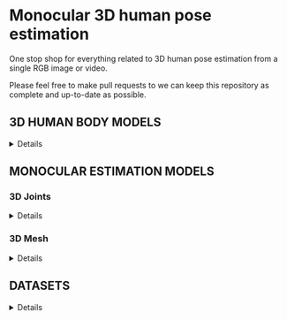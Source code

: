 # Monocular 3D human pose estimation
One stop shop for everything related to 3D human pose estimation from a single RGB image or video.

Please feel free to make pull requests to we can keep this repository as complete and up-to-date as possible.

## 3D HUMAN BODY MODELS
<details>
  <summary>Details</summary>
  
  | Model name   | Year | Description                                          | Link |
  | :---         | :----|    :----                                             |          ---: |
  | SCAPE        | 2005 | Shape Completion and Animation of People | [[Project page]](http://ai.stanford.edu/~drago/Projects/scape/scape.html) |
  | BlendSCAPE   | 2012 | Coregistration: Simultaneous Alignment and Modeling of Articulated 3D Shape | [[Paper PDF]](https://files.is.tue.mpg.de/black/papers/HirshbergECCV2012.pdf) |
  | SMPL         | 2015 | A Skinned Multi-Person Linear Model                  | [[Project page]](https://smpl.is.tue.mpg.de/)      |
  | SMPL-X       | 2019 | SMPL eXpressive                                      | [[Project page]](https://smpl-x.is.tue.mpg.de/)    |
  | STAR         | 2020 | A Sparse Trained Articulated Human Body Regressor    | [[Project page]](https://star.is.tue.mpg.de/)      |
  | GHUM & GHUML | 2020 | Generative 3D Human Shape and Articulated Pose Models| [[GitHub page]](https://github.com/google-research/google-research/tree/master/ghum)|

</details>


## MONOCULAR ESTIMATION MODELS

### 3D Joints
<details>
  <summary>Details</summary>
  
</details>

### 3D Mesh
<details>
  <summary>Details</summary>
  
  Models that estimate from a single RGB image or video the whole 3D human body mesh.
  
  | Model name   | Year | Description                                                | Temporal | Link |
  | :---         | :----|    :----                                                   | :---:    |     ---: |
  | -            | 2021 | Human Performance Capture from Monocular Video in the Wild | :white_check_mark:  |  [[PDF]](https://arxiv.org/pdf/2111.14672.pdf)|

</details>


## DATASETS
<details>
  <summary>Details</summary>
  
</details>


